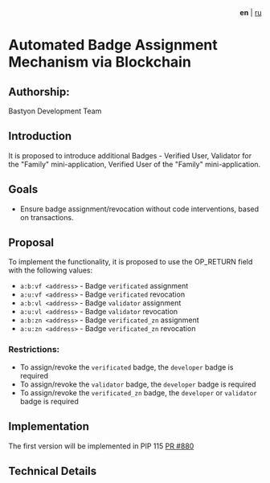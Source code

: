 <div align="right">
  <b>en</b> | <a href="readme_ru.md">ru</a>
</div>

# Automated Badge Assignment Mechanism via Blockchain

## Authorship:
Bastyon Development Team

## Introduction
It is proposed to introduce additional Badges - Verified User, Validator for the "Family" mini-application, Verified User of the "Family" mini-application.

## Goals
- Ensure badge assignment/revocation without code interventions, based on transactions.

## Proposal

To implement the functionality, it is proposed to use the OP_RETURN field with the following values:
- `a:b:vf <address>` - Badge `verificated` assignment
- `a:u:vf <address>` - Badge `verificated` revocation
- `a:b:vl <address>` - Badge `validator` assignment
- `a:u:vl <address>` - Badge `validator` revocation
- `a:b:zn <address>` - Badge `verificated_zn` assignment
- `a:u:zn <address>` - Badge `verificated_zn` revocation

### Restrictions:

- To assign/revoke the `verificated` badge, the `developer` badge is required
- To assign/revoke the `validator` badge, the `developer` badge is required
- To assign/revoke the `verificated_zn` badge, the `developer` or `validator` badge is required

## Implementation

The first version will be implemented in PIP 115 [PR #880](https://github.com/pocketnetteam/pocketnet.core/pull/880)

## Technical Details
